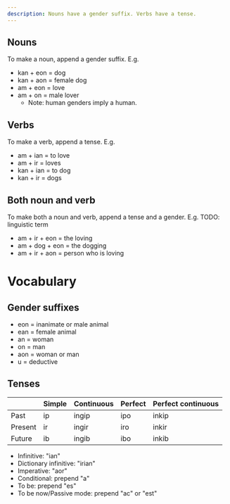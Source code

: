 ```yaml
---
description: Nouns have a gender suffix. Verbs have a tense.
---
```

## Nouns
To make a noun, append a gender suffix. E.g.
- kan + eon = dog
- kan + aon = female dog
- am + eon = love
- am + on = male lover
    - Note: human genders imply a human.

## Verbs
To make a verb, append a tense. E.g.
- am + ian = to love
- am + ir = loves
- kan + ian = to dog
- kan + ir = dogs

## Both noun and verb
To make both a noun and verb, append a tense and a gender. E.g. TODO: linguistic term
- am + ir + eon = the loving
- am + dog + eon = the dogging
- am + ir + aon = person who is loving

# Vocabulary

## Gender suffixes
- eon = inanimate or male animal
- ean = female animal
- an = woman
- on = man
- aon = woman or man
- u = deductive

## Tenses
<table>
  <thead>
    <tr>
      <th>&nbsp;</th>
      <th>Simple</th>
      <th>Continuous</th>
      <th>Perfect</th>
      <th>Perfect continuous</th>
    </tr>
  </thead>
  <tbody>
    <tr>
      <td>Past</td>
      <td translate="no">ip</td>
      <td translate="no">ingip</td>
      <td translate="no">ipo</td>
      <td translate="no">inkip</td>
    </tr>
    <tr>
      <td>Present</td>
      <td translate="no">ir</td>
      <td translate="no">ingir</td>
      <td translate="no">iro</td>
      <td translate="no">inkir</td>
    </tr>
    <tr>
      <td>Future</td>
      <td translate="no">ib</td>
      <td translate="no">ingib</td>
      <td translate="no">ibo</td>
      <td translate="no">inkib</td>
    </tr>
  </tbody>
</table>

- Infinitive: "ian"
- Dictionary infinitive: "irian"
- Imperative: "aor"
- Conditional: prepend "a"
- To be: prepend "es"
- To be now/Passive mode: prepend "ac" or "est"
